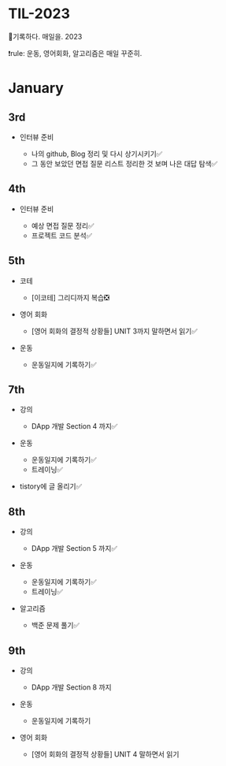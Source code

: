 # TIL-2023
📄기록하다. 매일을. 2023

❗rule: 운동, 영어회화, 알고리즘은 매일 꾸준히.

# January
## 3rd
- 인터뷰 준비

  - 나의 github, Blog 정리 및 다시 상기시키기✅
  - 그 동안 보았던 면접 질문 리스트 정리한 것 보며 나은 대답 탐색✅
  
## 4th
- 인터뷰 준비

  - 예상 면접 질문 정리✅
  - 프로젝트 코드 분석✅
  
## 5th
- 코테

  - [이코테] 그리디까지 복습❎

- 영어 회화

  - [영어 회화의 결정적 상황들] UNIT 3까지 말하면서 읽기✅

- 운동

  - 운동일지에 기록하기✅

## 7th
- 강의

  - DApp 개발 Section 4 까지✅

- 운동

  - 운동일지에 기록하기✅
  - 트레이닝✅
  
- tistory에 글 올리기✅

## 8th
- 강의

  - DApp 개발 Section 5 까지✅
  
- 운동

  - 운동일지에 기록하기✅
  - 트레이닝✅
  
- 알고리즘

  - 백준 문제 풀기✅
  
## 9th
- 강의

  - DApp 개발 Section 8 까지
  
- 운동

  - 운동일지에 기록하기

- 영어 회화

  - [영어 회화의 결정적 상황들] UNIT 4 말하면서 읽기
  

